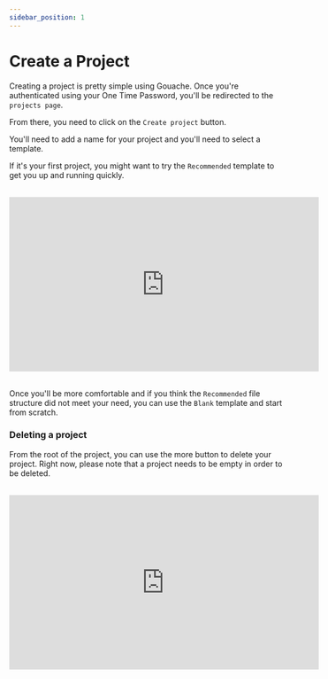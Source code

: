```yaml
---
sidebar_position: 1
---
```


# Create a Project

Creating a project is pretty simple using Gouache. Once you're authenticated using your One Time Password, you'll be redirected to the `projects page`.

From there, you need to click on the `Create project` button.

You'll need to add a name for your project and you'll need to select a template. 

If it's your first project, you might want to try the `Recommended` template to get you up and running quickly.

<br />

<iframe width="560" height="315" src="https://www.youtube.com/embed/yB1eLVB94S4" title="YouTube video player" frameborder="0" allow="accelerometer; autoplay; clipboard-write; encrypted-media; gyroscope; picture-in-picture" allowfullscreen></iframe>

<br />
<br />

Once you'll be more comfortable and if you think the `Recommended` file structure did not meet your need, you can use the `Blank` template and start from scratch.

### Deleting a project

From the root of the project, you can use the more button to delete your project. Right now, please note that a project needs to be empty in order to be deleted.

<br />
<iframe width="560" height="315" src="https://www.youtube.com/embed/3Joy0RzTT0w" title="YouTube video player" frameborder="0" allow="accelerometer; autoplay; clipboard-write; encrypted-media; gyroscope; picture-in-picture" allowfullscreen></iframe>
